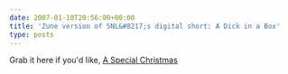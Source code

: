 ```yaml
---
date: 2007-01-10T20:56:00+00:00
title: 'Zune version of SNL&#8217;s digital short: A Dick in a Box'
type: posts
---
```

Grab it here if you'd like, <a title="A Special Christmas (SNL)" href="http://www.duncanmackenzie.net/videos/SNLDigitalShortASpecialChristmas.wmv">A Special Christmas</a>
